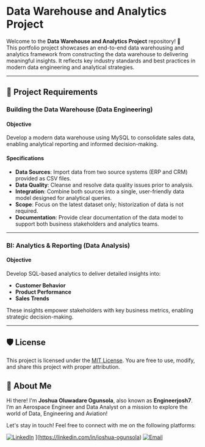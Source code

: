 
# Data Warehouse and Analytics Project

Welcome to the **Data Warehouse and Analytics Project** repository! 🚀  
This portfolio project showcases an end-to-end data warehousing and analytics framework from constructing the data warehouse to delivering meaningful insights. It reflects key industry standards and best practices in modern data engineering and analytical strategies.

---

## 🚀 Project Requirements

### Building the Data Warehouse (Data Engineering)

#### Objective
Develop a modern data warehouse using MySQL to consolidate sales data, enabling analytical reporting and informed decision-making.

#### Specifications
- **Data Sources**: Import data from two source systems (ERP and CRM) provided as CSV files.
- **Data Quality**: Cleanse and resolve data quality issues prior to analysis.
- **Integration**: Combine both sources into a single, user-friendly data model designed for analytical queries.
- **Scope**: Focus on the latest dataset only; historization of data is not required.
- **Documentation**: Provide clear documentation of the data model to support both business stakeholders and analytics teams.

---

### BI: Analytics & Reporting (Data Analysis)

#### Objective
Develop SQL-based analytics to deliver detailed insights into:
- **Customer Behavior**
- **Product Performance**
- **Sales Trends**

These insights empower stakeholders with key business metrics, enabling strategic decision-making.

---

## 🛡️ License

This project is licensed under the [MIT License](LICENSE). You are free to use, modify, and share this project with proper attribution.

## 🌟 About Me

Hi there! I'm **Joshua Oluwadare Ogunsola**, also known as **Engineerjosh7**. I’m an Aerospace Engineer and Data Analyst on a mission to explore the world of Data, Engineering and Aviation!

Let's stay in touch! Feel free to connect with me on the following platforms:

[![LinkedIn](https://img.shields.io/badge/LinkedIn-Connect-blue?style=flat-square&logo=linkedin)](https://www.linkedin.com/in/joshua-ogunsola/)
](https://linkedin.com/in/joshua-ogunsola)
[![Email](https://img.shields.io/badge/Gmail-Contact_Me-green?style=flat-square&logo=gmail&logoColor=FFFFFF)](mailto:joshusogunsola7@gmail.com)
